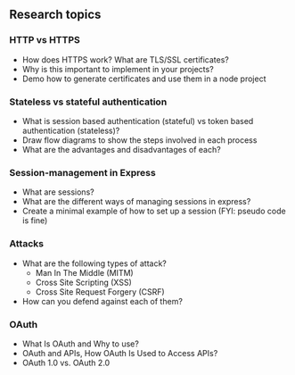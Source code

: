 ## Research topics

### HTTP vs HTTPS
+ How does HTTPS work? What are TLS/SSL certificates?
+ Why is this important to implement in your projects?
+ Demo how to generate certificates and use them in a node project  

### Stateless vs stateful authentication
+ What is session based authentication (stateful) vs token based authentication (stateless)?
+ Draw flow diagrams to show the steps involved in each process
+ What are the advantages and disadvantages of each?

### Session-management in Express
+ What are sessions?
+ What are the different ways of managing sessions in express?
+ Create a minimal example of how to set up a session (FYI: pseudo code is
  fine)

### Attacks
+ What are the following types of attack?
  + Man In The Middle (MITM)
  + Cross Site Scripting (XSS)
  + Cross Site Request Forgery (CSRF)
+ How can you defend against each of them?

### OAuth
+ What Is OAuth and Why to use? 
+ OAuth and APIs, How OAuth Is Used to Access APIs?
+ OAuth 1.0 vs. OAuth 2.0

